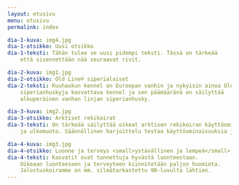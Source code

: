 ```yaml
---
layout: etusivu
menu: etusivu
permalink: index

dia-1-kuva: img4.jpg
dia-1-otsikko: Uusi otsikko
dia-1-teksti: Tähän tulee se uusi pidempi teksti. Tässä on tärkeää
    että sisennettään nää seuraavat rivit.

dia-2-kuva: img1.jpg
dia-2-otsikko: Old Line® siperialaiset
dia-2-teksti: Kuuhaukun kennel on Euroopan vanhin ja nykyisin ainoa Old Line 
    siperianhuskyja kasvattava kennel ja sen päämääränä on säilyttää 
    alkuperäinen vanhan linjan siperianhusky.

dia-3-kuva: img2.jpg
dia-3-otsikko: Arktiset rekikoirat
dia-3-teksti: On tärkeää säilyttää oikeat arktisen rekikoiran käyttöominaisuudet
    ja ulkomuoto. Säännöllinen harjoittelu testaa käyttöominaisuuksia jalostuksessa.

dia-4-kuva: img3.jpg
dia-4-otsikko: Luonne ja terveys <small>ystävällinen ja lempeä</small>
dia-4-teksti: Kasvatit ovat tunnettuja hyvästä luonteestaan. 
    Oikeaan luonteeseen ja terveyteen kiinnitetään paljon huomiota. 
    Jalostuskoiramme on mm. silmätarkastettu 90-luvulta lähtien.
---
```


